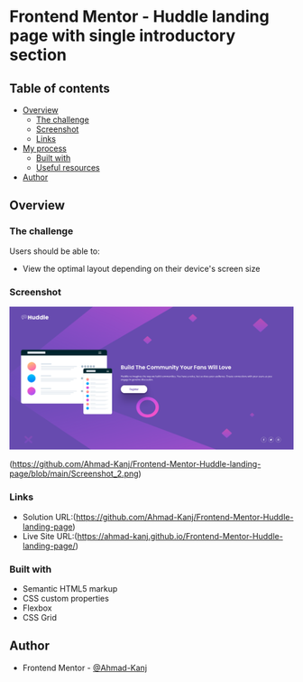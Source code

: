 # Frontend Mentor - Huddle landing page with single introductory section

## Table of contents

- [Overview](#overview)
  - [The challenge](#the-challenge)
  - [Screenshot](#screenshot)
  - [Links](#links)
- [My process](#my-process)
  - [Built with](#built-with)
  - [Useful resources](#useful-resources)
- [Author](#author)

## Overview

### The challenge

Users should be able to:

- View the optimal layout depending on their device's screen size

### Screenshot

![](https://github.com/Ahmad-Kanj/Frontend-Mentor-Huddle-landing-page/blob/main/Screenshot_1.png)

(https://github.com/Ahmad-Kanj/Frontend-Mentor-Huddle-landing-page/blob/main/Screenshot_2.png)

### Links

- Solution URL:(https://github.com/Ahmad-Kanj/Frontend-Mentor-Huddle-landing-page)
- Live Site URL:(https://ahmad-kanj.github.io/Frontend-Mentor-Huddle-landing-page/)

### Built with

- Semantic HTML5 markup
- CSS custom properties
- Flexbox
- CSS Grid

## Author

- Frontend Mentor - [@Ahmad-Kanj](https://www.frontendmentor.io/profile/Ahmad-Kanj)
